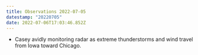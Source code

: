 ```yaml
---
title: Observations 2022-07-05
datestamp: "20220705"
date: 2022-07-06T17:03:46.852Z
---
```

- Casey avidly monitoring radar as extreme thunderstorms and wind travel from Iowa toward Chicago.